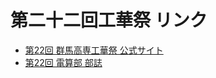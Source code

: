 # 第二十二回工華祭 リンク
- [第22回 群馬高専工華祭 公式サイト](https://22nd.kokasai.com/)
- [第22回 電算部 部誌](https://gitlab.com/nitgc-densan-club/2019-club-journal)